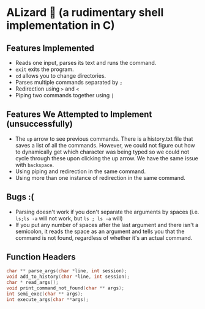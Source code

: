 # ALizard 🦎 (a rudimentary shell implementation in C)

## Features Implemented
- Reads one input, parses its text and runs the command.
- `exit` exits the program.
- `cd` allows you to change directories.
- Parses multiple commands separated by ` ; `
- Redirection using `>` and `<`
- Piping two commands together using `|`

## Features We Attempted to Implement (unsuccessfully)
- The `up` arrow to see previous commands. There is a history.txt file that saves a list of all the commands. However, we could not figure out how to dynamically get which character was being typed so we could not cycle through these upon clicking the up arrow. We have the same issue with `backspace`.
- Using piping and redirection in the same command.
- Using more than one instance of redirection in the same command.

## Bugs :(
- Parsing doesn't work if you don't separate the arguments by spaces (i.e. `ls;ls -a` will not work, but `ls ; ls -a` will)
- If you put any number of spaces after the last argument and there isn't a semicolon, it reads the space as an argument and tells you that the command is not found, regardless of whether it's an actual command.

## Function Headers
```c
char ** parse_args(char *line, int session);
void add_to_history(char *line, int session);
char * read_args();
void print_command_not_found(char ** args);
int semi_exec(char ** args);
int execute_args(char **args);
```